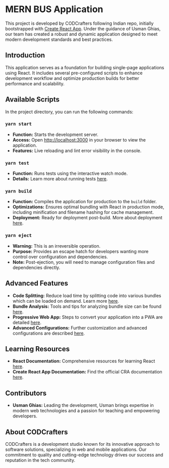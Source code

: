 # MERN BUS Application

This project is developed by CODCrafters following Indian repo, initially bootstrapped with [Create React App](https://github.com/facebook/create-react-app). Under the guidance of Usman Ghias, our team has created a robust and dynamic application designed to meet modern development standards and best practices.

## Introduction

This application serves as a foundation for building single-page applications using React. It includes several pre-configured scripts to enhance development workflow and optimize production builds for better performance and scalability.

## Available Scripts

In the project directory, you can run the following commands:

### `yarn start`

- **Function:** Starts the development server.
- **Access:** Open [http://localhost:3000](http://localhost:3000) in your browser to view the application.
- **Features:** Live reloading and lint error visibility in the console.

### `yarn test`

- **Function:** Runs tests using the interactive watch mode.
- **Details:** Learn more about running tests [here](https://facebook.github.io/create-react-app/docs/running-tests).

### `yarn build`

- **Function:** Compiles the application for production to the `build` folder.
- **Optimizations:** Ensures optimal bundling with React in production mode, including minification and filename hashing for cache management.
- **Deployment:** Ready for deployment post-build. More about deployment [here](https://facebook.github.io/create-react-app/docs/deployment).

### `yarn eject`

- **Warning:** This is an irreversible operation.
- **Purpose:** Provides an escape hatch for developers wanting more control over configuration and dependencies.
- **Note:** Post-ejection, you will need to manage configuration files and dependencies directly.

## Advanced Features

- **Code Splitting:** Reduce load time by splitting code into various bundles which can be loaded on demand. Learn more [here](https://facebook.github.io/create-react-app/docs/code-splitting).
- **Bundle Analysis:** Tools and tips for analyzing bundle size can be found [here](https://facebook.github.io/create-react-app/docs/analyzing-the-bundle-size).
- **Progressive Web App:** Steps to convert your application into a PWA are detailed [here](https://facebook.github.io/create-react-app/docs/making-a-progressive-web-app).
- **Advanced Configurations:** Further customization and advanced configurations are described [here](https://facebook.github.io/create-react-app/docs/advanced-configuration).

## Learning Resources

- **React Documentation:** Comprehensive resources for learning React [here](https://reactjs.org/).
- **Create React App Documentation:** Find the official CRA documentation [here](https://facebook.github.io/create-react-app/docs/getting-started).

## Contributors

- **Usman Ghias:** Leading the development, Usman brings expertise in modern web technologies and a passion for teaching and empowering developers.

## About CODCrafters

CODCrafters is a development studio known for its innovative approach to software solutions, specializing in web and mobile applications. Our commitment to quality and cutting-edge technology drives our success and reputation in the tech community.
